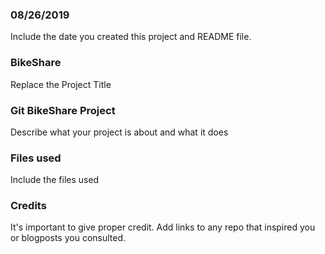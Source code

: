 ### 08/26/2019
Include the date you created this project and README file.

### BikeShare
Replace the Project Title

### Git BikeShare Project
Describe what your project is about and what it does

### Files used
Include the files used

### Credits
It's important to give proper credit. Add links to any repo that inspired you or blogposts you consulted.
